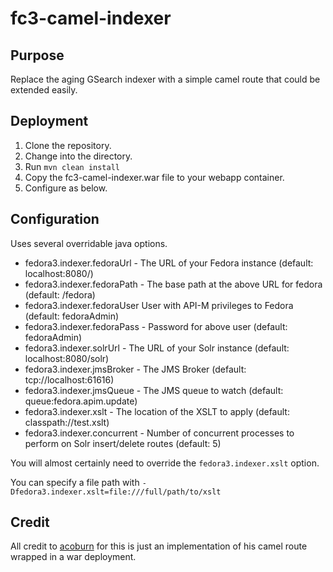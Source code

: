 # fc3-camel-indexer
## Purpose
Replace the aging GSearch indexer with a simple camel route that could be extended easily.

## Deployment
1. Clone the repository.
1. Change into the directory.
1. Run ```mvn clean install```
1. Copy the fc3-camel-indexer.war file to your webapp container.
1. Configure as below.

## Configuration
Uses several overridable java options.

* fedora3.indexer.fedoraUrl - The URL of your Fedora instance (default: localhost:8080/)
* fedora3.indexer.fedoraPath - The base path at the above URL for fedora (default: /fedora)
* fedora3.indexer.fedoraUser User with API-M privileges to Fedora (default: fedoraAdmin)
* fedora3.indexer.fedoraPass - Password for above user (default: fedoraAdmin)
* fedora3.indexer.solrUrl - The URL of your Solr instance (default: localhost:8080/solr)
* fedora3.indexer.jmsBroker - The JMS Broker (default: tcp://localhost:61616)
* fedora3.indexer.jmsQueue - The JMS queue to watch (default: queue:fedora.apim.update)
* fedora3.indexer.xslt - The location of the XSLT to apply (default: classpath://test.xslt)
* fedora3.indexer.concurrent - Number of concurrent processes to perform on Solr insert/delete routes (default: 5)

You will almost certainly need to override the ```fedora3.indexer.xslt``` option.

You can specify a file path with ```-Dfedora3.indexer.xslt=file:///full/path/to/xslt```

## Credit
All credit to [acoburn](https://github.com/acoburn) for this is just an implementation of his camel route wrapped in a war deployment.
